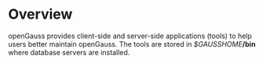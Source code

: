 # Overview<a name="EN-US_TOPIC_0294748977"></a>

openGauss provides client-side and server-side applications \(tools\) to help users better maintain openGauss. The tools are stored in  _$GAUSSHOME_**/bin**  where database servers are installed.

